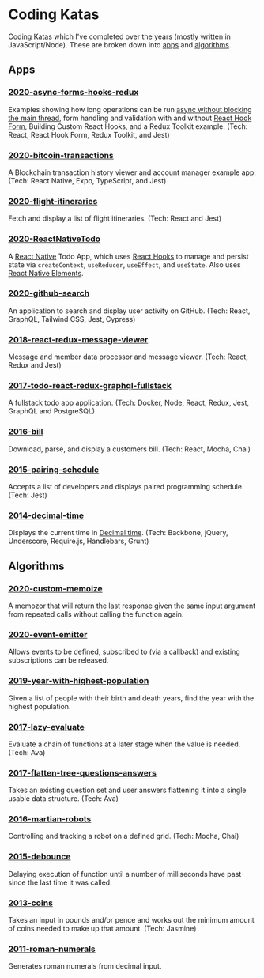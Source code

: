 # Coding Katas

[Coding Katas](https://en.wikipedia.org/wiki/Kata_(programming)) which I've completed over the years (mostly written in JavaScript/Node). These are broken down into [apps](#Apps) and [algorithms](#Algorithms).

## Apps

### [2020-async-forms-hooks-redux](apps/2020-async-forms-hooks-redux)

Examples showing how long operations can be run [async without blocking the main thread](https://snyk.io/blog/nodejs-how-even-quick-async-functions-can-block-the-event-loop-starve-io/), form handling and validation with and without [React Hook Form](https://react-hook-form.com), Building Custom React Hooks, and a Redux Toolkit example. (Tech: React, React Hook Form, Redux Toolkit, and Jest)

### [2020-bitcoin-transactions](apps/2020-bitcoin-transactions)

A Blockchain transaction history viewer and account manager example app. (Tech: React Native, Expo, TypeScript, and Jest)

### [2020-flight-itineraries](apps/2020-flight-itineraries)

Fetch and display a list of flight itineraries. (Tech: React and Jest)

### [2020-ReactNativeTodo](apps/2020-ReactNativeTodo)

A [React Native](https://reactnative.dev/) Todo App, which uses [React Hooks](https://reactjs.org/docs/hooks-intro.html) to manage and persist state via `createContext`, `useReducer`, `useEffect`, and `useState`. Also uses [React Native Elements](https://react-native-elements.github.io/react-native-elements/).

### [2020-github-search](apps/2020-github-search)

An application to search and display user activity on GitHub. (Tech: React, GraphQL, Tailwind CSS, Jest, Cypress)

### [2018-react-redux-message-viewer](apps/2018-react-redux-message-viewer)

Message and member data processor and message viewer. (Tech: React, Redux and Jest)

### [2017-todo-react-redux-graphql-fullstack](apps/2017-todo-react-redux-graphql-fullstack)

A fullstack todo app application. (Tech: Docker, Node, React, Redux, Jest, GraphQL and PostgreSQL)

### [2016-bill](apps/2016-bill)

Download, parse, and display a customers bill. (Tech: React, Mocha, Chai)

### [2015-pairing-schedule](apps/2015-pairing-schedule)

Accepts a list of developers and displays paired programming schedule. (Tech: Jest)

### [2014-decimal-time](apps/2014-decimal-time)

Displays the current time in [Decimal time](https://en.wikipedia.org/wiki/Decimal_time). (Tech: Backbone, jQuery, Underscore, Require.js, Handlebars, Grunt)

## Algorithms

### [2020-custom-memoize](algorithms/2020-custom-memoize)

A memozor that will return the last response given the same input argument from repeated calls without calling the function again.

### [2020-event-emitter](algorithms/2020-event-emitter)

Allows events to be defined, subscribed to (via a callback) and existing subscriptions can be released.

### [2019-year-with-highest-population](algorithms/2019-year-with-highest-population)

Given a list of people with their birth and death years, find the year with the highest population.

### [2017-lazy-evaluate](algorithms/2017-lazy-evaluate)

Evaluate a chain of functions at a later stage when the value is needed. (Tech: Ava)

### [2017-flatten-tree-questions-answers](algorithms/2017-flatten-tree-questions-answers)

Takes an existing question set and user answers flattening it into a single usable data structure. (Tech: Ava)

### [2016-martian-robots](algorithms/2016-martian-robots)

Controlling and tracking a robot on a defined grid. (Tech: Mocha, Chai)

### [2015-debounce](algorithms/2015-debounce)

Delaying execution of function until a number of milliseconds have past since the last time it was called.

### [2013-coins](algorithms/2013-coins)

Takes an input in pounds and/or pence and works out the minimum amount of coins needed to make up that amount. (Tech: Jasmine)

### [2011-roman-numerals](algorithms/2011-roman-numerals)

Generates roman numerals from decimal input.
